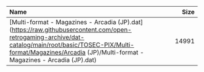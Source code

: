 |Name|Size|
|:---|---:|
|[Multi-format - Magazines - Arcadia (JP).dat](https://raw.githubusercontent.com/open-retrogaming-archive/dat-catalog/main/root/basic/TOSEC-PIX/Multi-format/Magazines/Arcadia (JP)/Multi-format - Magazines - Arcadia (JP).dat)|14991|
